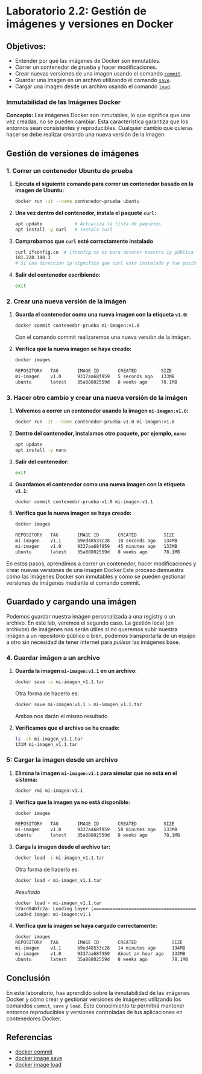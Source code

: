 # Laboratorio 2.2: Gestión de imágenes y versiones en Docker

## Objetivos:
- Entender por qué las imágenes de Docker son inmutables.
- Correr un contenedor de prueba y hacer modificaciones.
- Crear nuevas versiones de una imagen usando el comando [`commit`](#referencias).
- Guardar una imagen en un archivo utilizando el comando [`save`](#referencias).
- Cargar una imagen desde un archivo usando el comando [`load`](#referencias).

### Inmutabilidad de las Imágenes Docker

**Concepto:**
Las imágenes Docker son inmutables, lo que significa que una vez creadas, no se pueden cambiar. Esta característica garantiza que los entornos sean consistentes y reproducibles. Cualquier cambio que quieras hacer se debe realizar creando una nueva versión de la imagen.


## Gestión de versiones de imágenes

### 1. Correr un contenedor Ubuntu de prueba

1. **Ejecuta el siguiente comando para correr un contenedor basado en la imagen de Ubuntu:**

    ```bash
    docker run -it --name contenedor-prueba ubuntu
    ```

2. **Una vez dentro del contenedor, instala el paquete `curl`:**

    ```bash
    apt update            # Actualiza la lista de paquetes
    apt install -y curl   # Instala curl
    ```

3. **Comprobamos que `curl` esté correctamente instalado**

    ```bash
    curl ifconfig.co  # ifconfig.co es para obtener nuestra ip pública
    181.220.190.3 
    # Si una dirección ip significa que curl está instalado y fue posible obtener info de nuestra ip
    ```

4. **Salir del contenedor escribiendo:**

    ```bash
    exit
    ```

### 2. Crear una nueva versión de la imágen

1. **Guarda el contenedor como una nueva imagen con la etiqueta `v1.0`:**

    ```bash
    docker commit contenedor-prueba mi-imagen:v1.0
    ```

    Con el comando commit realizaremos una nueva versión de la imágen.


2. **Verifica que la nueva imagen se haya creado:**

    ```bash
    docker images

    REPOSITORY   TAG       IMAGE ID       CREATED         SIZE
    mi-imagen    v1.0      9337aa68f959   5 seconds ago   133MB
    ubuntu       latest    35a88802559d   8 weeks ago     78.1MB
    ```



### 3. Hacer otro cambio y crear una nueva versión de la imágen

1. **Volvemos a correr un contenedor usando la imagen `mi-imagen:v1.0`:**

    ```bash
    docker run -it --name contenedor-prueba-v1.0 mi-imagen:v1.0
    ```

2. **Dentro del contenedor, instalamos otro paquete, por ejemplo, `nano`:**

    ```bash
    apt update
    apt install -y nano
    ```

3. **Salir del contenedor:**

    ```bash
    exit
    ```

4. **Guardamos el contenedor como una nueva imagen con la etiqueta `v1.1`:**

    ```bash
    docker commit contenedor-prueba-v1.0 mi-imagen:v1.1
    ```

5. **Verifica que la nueva imagen se haya creado:**

    ```bash
    docker images

    REPOSITORY   TAG       IMAGE ID       CREATED          SIZE
    mi-imagen    v1.1      b9ed48533c28   10 seconds ago   134MB
    mi-imagen    v1.0      9337aa68f959   45 minutes ago   133MB
    ubuntu       latest    35a88802559d   8 weeks ago      78.1MB
    
    ```


En estos pasos, aprendimos a correr un contenedor, hacer modificaciones y crear nuevas versiones de una imagen Docker.Este proceso demuestra cómo las imágenes Docker son inmutables y cómo se pueden gestionar versiones de imágenes mediante el comando commit.


## Guardado y cargando una imágen

Podemos guardar nuestra imágen personalizada a una registry o un archivo. En este lab, veremos el segundo caso.
La gestión local (en archivos) de imágenes nos serán útiles si no queremos subir nuestra imágen a un repositorio público o bien, podemos transportarla de un equipo a otro sin necesidad de tener internet para *pullear* las imágenes base.

### 4. Guardar imágen a un archivo

1. **Guarda la imagen `mi-imagen:v1.1` en un archivo:**

    ```bash
    docker save -o mi-imagen_v1.1.tar 
    ```

    Otra forma de hacerlo es:

    ```bash
    docker save mi-imagen:v1.1 > mi-imagen_v1.1.tar
    ```

    Ambas nos darán el mismo resultado.

2. **Verificamos que el archivo se ha creado:**

    ```bash
    ls -sh mi-imagen_v1.1.tar 
    131M mi-imagen_v1.1.tar
    ```

### 5: Cargar la imagen desde un archivo

1. **Elimina la imagen `mi-imagen:v1.1` para simular que no está en el sistema:**

    ```bash
    docker rmi mi-imagen:v1.1
    ```

2. **Verifica que la imagen ya no está disponible:**

    ```bash
    docker images

    REPOSITORY   TAG       IMAGE ID       CREATED          SIZE
    mi-imagen    v1.0      9337aa68f959   58 minutes ago   133MB
    ubuntu       latest    35a88802559d   8 weeks ago      78.1MB
    ```

3. **Carga la imagen desde el archivo tar:**

    ```bash
    docker load -i mi-imagen_v1.1.tar
    ```

    Otra forma de hacerlo es:

    ```bash
    docker load < mi-imagen_v1.1.tar
    ```

    *Resultado*
    ```bash
    docker load < mi-imagen_v1.1.tar
    92acd04bfc2a: Loading layer [==================================================>]  1.389MB/1.389MB
    Loaded image: mi-imagen:v1.1
    ```

4. **Verifica que la imagen se haya cargado correctamente:**

    ```bash
    docker images
    REPOSITORY   TAG       IMAGE ID       CREATED             SIZE
    mi-imagen    v1.1      b9ed48533c28   14 minutes ago      134MB
    mi-imagen    v1.0      9337aa68f959   About an hour ago   133MB
    ubuntu       latest    35a88802559d   8 weeks ago         78.1MB
    ```

## Conclusión

En este laboratorio, has aprendido sobre la inmutabilidad de las imágenes Docker y cómo crear y gestionar versiones de imágenes utilizando los comandos `commit`, `save` y `load`. Este conocimiento te permitirá mantener entornos reproducibles y versiones controladas de tus aplicaciones en contenedores Docker.




## Referencias

- <a href="https://docs.docker.com/reference/cli/docker/container/commit/" target="_blank">docker commit</a>
- <a href="https://docs.docker.com/reference/cli/docker/image/save/" target="_blank">docker image save</a>
- <a href="https://docs.docker.com/reference/cli/docker/image/load/" target="_blank">docker image load</a>
